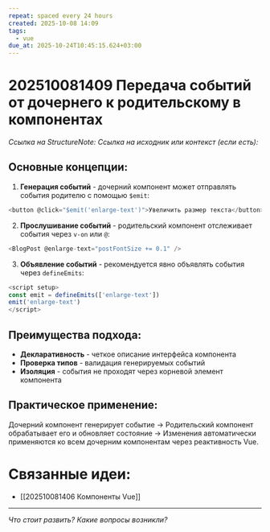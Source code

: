 ```yaml
---
repeat: spaced every 24 hours
created: 2025-10-08 14:09
tags:
  - vue
due_at: 2025-10-24T10:45:15.624+03:00
---
```

# 202510081409 Передача событий от дочернего к родительскому в компонентах

*Ссылка на StructureNote:*
*Ссылка на исходник или контекст (если есть):*

## Основные концепции:

1. **Генерация событий** - дочерний компонент может отправлять события родителю с помощью `$emit`:

```js
<button @click="$emit('enlarge-text')">Увеличить размер текста</button>
```

2. **Прослушивание событий** - родительский компонент отслеживает события через `v-on` или `@`:

```js
<BlogPost @enlarge-text="postFontSize += 0.1" />

```

3. **Объявление событий** - рекомендуется явно объявлять события через `defineEmits`:

```js
<script setup>
const emit = defineEmits(['enlarge-text'])
emit('enlarge-text')
</script>
```

## Преимущества подхода:

- **Декларативность** - четкое описание интерфейса компонента
- **Проверка типов** - валидация генерируемых событий
- **Изоляция** - события не проходят через корневой элемент компонента

## Практическое применение:

Дочерний компонент генерирует событие → Родительский компонент обрабатывает его и обновляет состояние → Изменения автоматически применяются ко всем дочерним компонентам через реактивность Vue.

# Связанные идеи:

* [[202510081406 Компоненты Vue]]

---

*Что стоит развить? Какие вопросы возникли?*
